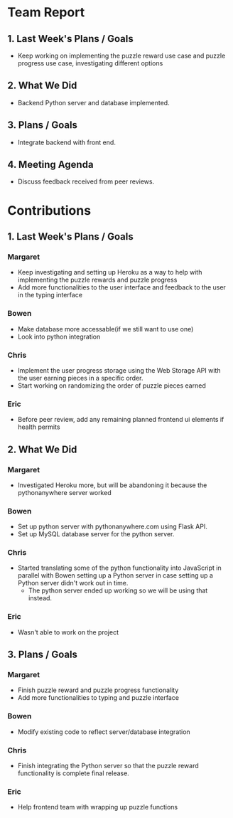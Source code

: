 # Team Report
## 1. Last Week's Plans / Goals
- Keep working on implementing the puzzle reward use case and puzzle progress use case, investigating different options
## 2. What We Did
- Backend Python server and database implemented.
## 3. Plans / Goals
- Integrate backend with front end.
## 4. Meeting Agenda
- Discuss feedback received from peer reviews.
# Contributions  
## 1. Last Week's Plans / Goals
### Margaret
- Keep investigating and setting up Heroku as a way to help with implementing the puzzle rewards and puzzle progress
- Add more functionalities to the user interface and feedback to the user in the typing interface
### Bowen
- Make database more accessable(if we still want to use one)
- Look into python integration
### Chris
- Implement the user progress storage using the Web Storage API with the user earning pieces in a specific order.
- Start working on randomizing the order of puzzle pieces earned
### Eric
- Before peer review, add any remaining planned frontend ui elements if health permits 
## 2. What We Did  
### Margaret
- Investigated Heroku more, but will be abandoning it because the pythonanywhere server worked
### Bowen
- Set up python server with pythonanywhere.com using Flask API.
- Set up MySQL database server for the python server.
### Chris
- Started translating some of the python functionality into JavaScript in parallel with Bowen setting up a Python server in case setting up a Python server didn't work out in time.
    - The python server ended up working so we will be using that instead.
### Eric
- Wasn't able to work on the project
## 3. Plans / Goals  
### Margaret
- Finish puzzle reward and puzzle progress functionality
- Add more functionalities to typing and puzzle interface
### Bowen
- Modify existing code to reflect server/database integration
### Chris
- Finish integrating the Python server so that the puzzle reward functionality is complete final release.
### Eric
- Help frontend team with wrapping up puzzle functions
